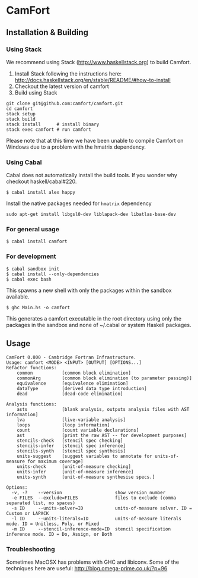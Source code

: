 # CamFort

## Installation & Building

### Using Stack

We recommend using Stack (http://www.haskellstack.org) to build Camfort. 

 1. Install Stack following the instructions here: http://docs.haskellstack.org/en/stable/README/#how-to-install
 3. Checkout the latest version of camfort
 5. Build using Stack

```
git clone git@github.com:camfort/camfort.git
cd camfort
stack setup
stack build
stack install      # install binary
stack exec camfort # run camfort
```

Please note that at this time we have been unable to compile Camfort on Windows due to a problem with the hmatrix dependency. 

### Using Cabal

Cabal does not automatically install the build tools. If you wonder why
checkout haskell/cabal#220.

```
$ cabal install alex happy
```

Install the native packages needed for `hmatrix` dependency

```
sudo apt-get install libgsl0-dev liblapack-dev libatlas-base-dev
```

### For general usage

```
$ cabal install camfort
```

### For development

```
$ cabal sandbox init
$ cabal install --only-dependencies
$ cabal exec bash
```

This spawns a new shell with only the packages within the sandbox available.

```
$ ghc Main.hs -o camfort
```

This generates a camfort executable in the root directory using only the
packages in the sandbox and none of ~/.cabal or system Haskell packages.

## Usage

```
CamFort 0.800 - Cambridge Fortran Infrastructure.
Usage: camfort <MODE> <INPUT> [OUTPUT] [OPTIONS...]
Refactor functions:
	common         	 [common block elimination] 
	commonArg      	 [common block elimination (to parameter passing)] 
	equivalence    	 [equivalence elimination] 
	dataType       	 [derived data type introduction] 
	dead           	 [dead-code elimination] 

Analysis functions:
	asts           	 [blank analysis, outputs analysis files with AST information] 
	lva            	 [live-variable analysis] 
	loops          	 [loop information] 
	count          	 [count variable declarations] 
	ast            	 [print the raw AST -- for development purposes] 
	stencils-check 	 [stencil spec checking] 
	stencils-infer 	 [stencil spec inference] 
	stencils-synth 	 [stencil spec synthesis] 
	units-suggest  	 [suggest variables to annotate for units-of-measure for maximum coverage] 
	units-check    	 [unit-of-measure checking] 
	units-infer    	 [unit-of-measure inference] 
	units-synth    	 [unit-of-measure synthesise specs.] 

Options:
  -v, -?    --version                    show version number
  -e FILES  --exclude=FILES              files to exclude (comma separated list, no spaces)
  -s ID     --units-solver=ID            units-of-measure solver. ID = Custom or LAPACK
  -l ID     --units-literals=ID          units-of-measure literals mode. ID = Unitless, Poly, or Mixed
  -m ID     --stencil-inference-mode=ID  stencil specification inference mode. ID = Do, Assign, or Both
```

### Troubleshooting
 Sometimes MacOSX has problems with GHC and libiconv. Some of the techniques here are useful: http://blog.omega-prime.co.uk/?p=96
